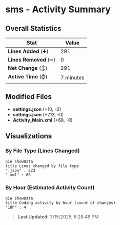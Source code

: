 # sms - Activity Summary 

## Overall Statistics

| Stat                   | Value                                                             |
| ---------------------- | ----------------------------------------------------------------- |
| **Lines Added** (➕)   | 291                                          |
| **Lines Removed** (➖) | 0                                        |
| **Net Change** (↕)    | 291                |
| **Active Time** (⌚)   | 7 minutes |


## Modified Files
- **settings.json** (+10, -0)
- **settings.json** (+213, -0)
- **Activity_Main.xml** (+68, -0)

## Visualizations

### By File Type (Lines Changed)

```mermaid
pie showData
title Lines changed by file type
".json" : 223
".xml" : 68
```

### By Hour (Estimated Activity Count)

```mermaid
pie showData
title Coding activity by hour (count of changes)
"18h" : 4
```


> **Last Updated:** 3/15/2025, 6:28:46 PM